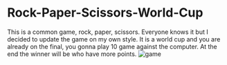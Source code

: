 # Rock-Paper-Scissors-World-Cup

This is a common game, rock, paper, scissors. Everyone knows it but I decided to update the game on my own style. It is a world cup and you are already on the final, you gonna play 10 game against the computer. At the end the winner will be who have more points.
![game](https://replit.com/@HristianBalevsk/Rock-Paper-Scissors-World-Cup?v=1)
